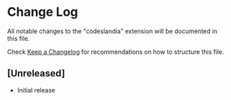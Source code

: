# Change Log

All notable changes to the "codeslandia" extension will be documented in this file.

Check [Keep a Changelog](http://keepachangelog.com/) for recommendations on how to structure this file.

## [Unreleased]

- Initial release
